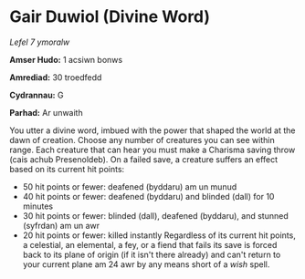 # Gair Duwiol (Divine Word)

*Lefel 7 ymoralw*

**Amser Hudo:** 1 acsiwn bonws

**Amrediad:** 30 troedfedd

**Cydrannau:** G

**Parhad:** Ar unwaith

You utter a divine word, imbued with the power that shaped the world at the dawn of creation. Choose any number of creatures you can see within range. Each creature that can hear you must make a Charisma saving throw (cais achub Presenoldeb). On a failed save, a creature suffers an effect based on its current hit points:

- 50 hit points or fewer: deafened (byddaru) am un munud
- 40 hit points or fewer: deafened (byddaru) and blinded (dall) for 10 minutes
- 30 hit points or fewer: blinded (dall), deafened (byddaru), and stunned (syfrdan) am un awr
- 20 hit points or fewer: killed instantly Regardless of its current hit points, a celestial, an elemental, a fey, or a fiend that fails its save is forced back to its plane of origin (if it isn't there already) and can't return to your current plane am 24 awr by any means short of a *wish* spell.
